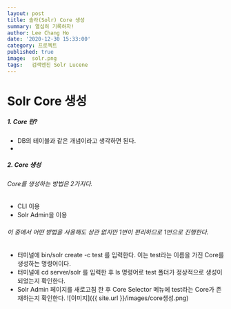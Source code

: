 ```yaml
---
layout: post
title: 솔라(Solr) Core 생성
summary: 열심히 기록하자!
author: Lee Chang Ho
date: '2020-12-30 15:33:00'
category: 프로젝트
published: true
image:  solr.png
tags:   검색엔진 Solr Lucene
---
```

# Solr Core 생성 

##### 1. Core 란?
- DB의 테이블과 같은 개념이라고 생각하면 된다.
- 
##### 2. Core 생성
###### Core를 생성하는 방법은 2가지다.  
- CLI 이용
- Solr Admin을 이용

###### 이 중에서 어떤 방법을 사용해도 상관 없지만 1번이 편리하므로 1번으로 진행한다.  
 - 터미널에 bin/solr create -c test 를 입력한다. 이는 test라는 이름을 가진 Core를 생성하는 명령어이다.  
 - 터미널에 cd server/solr 를 입력한 후 ls 명령어로 test 폴더가 정상적으로 생성이 되었는지 확인한다.
 - Solr Admin 페이지를 새로고침 한 후 Core Selector 메뉴에 test라는 Core가 존재하는지 확인한다.
![이미지]({{ site.url }}/images/core생성.png)
 
<!--stackedit_data:
eyJoaXN0b3J5IjpbMTcyMDUyNTgyNCwtMTIyOTAyMjY5NV19
-->